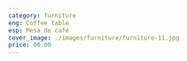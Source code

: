 ```yaml
---
category: furniture
eng: Coffee table
esp: Mesa de café
cover_image: ./images/furniture/furniture-11.jpg
price: 00.00
---
```

 

